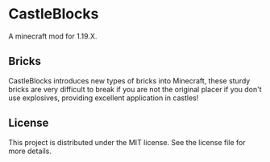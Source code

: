 # CastleBlocks
A minecraft mod for 1.19.X.

## Bricks

CastleBlocks introduces new types of bricks into Minecraft, these sturdy bricks are very difficult to break if you are not the original placer if you don't use explosives, providing excellent application in castles!

## License

This project is distributed under the MIT license. See the license file for more details.